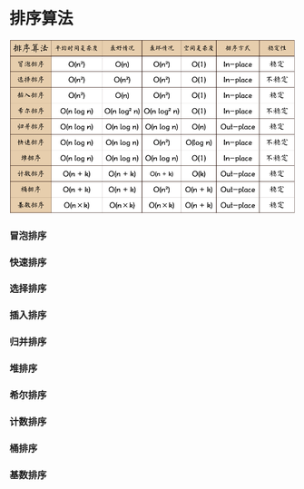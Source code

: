 # 排序算法

![](https://github.com/pixx1225/Axing-Tech/blob/master/images/排序算法.png)

### 冒泡排序

### 快速排序

### 选择排序

### 插入排序

### 归并排序

### 堆排序

### 希尔排序

### 计数排序

### 桶排序

### 基数排序